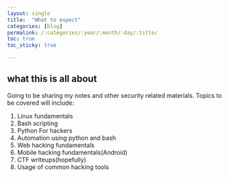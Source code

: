 ```yaml
---
layout: single
title:  "What to expect"
categories: [blog]
permalink: /:categories/:year/:month/:day/:title/
toc: true
toc_sticky: true

---
```

## what this is all about
Going to be sharing my notes and other security related materials.
Topics to be covered will include:


1.   Linux fundamentals
1.   Bash scripting
1.   Python For hackers
1.   Automation using python and bash
1.   Web hacking fundamentals
1.   Mobile hacking fundamentals(Android)
1.   CTF writeups(hopefully)
1.   Usage of common hacking tools



